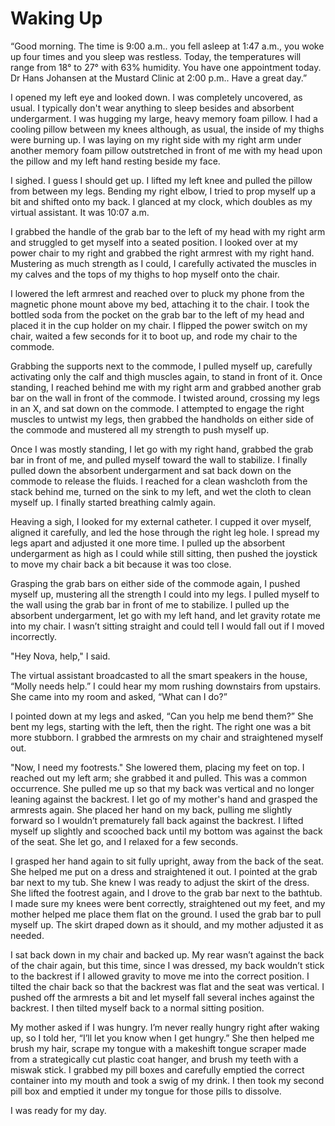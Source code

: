# Waking Up
“Good morning. The time is 9:00 a.m.. you fell asleep at 1:47 a.m., you woke up four times and you sleep was restless. Today, the temperatures will range from 18° to 27° with 63% humidity. You have one appointment today.  Dr Hans Johansen  at the Mustard Clinic at 2:00 p.m.. Have a great day.”


I opened my left eye and looked down. I was completely uncovered, as usual. I typically don't wear anything to sleep besides and absorbent undergarment. I was hugging my large, heavy memory foam pillow. I had a cooling pillow between my knees although, as usual, the inside of my thighs were burning up. I was laying on my right side with my right arm under another memory foam pillow outstretched in front of me with my head upon the pillow and my left hand resting beside my face.


I sighed. I guess I should get up. I lifted my left knee and pulled the pillow from between my legs. Bending my right elbow, I tried to prop myself up a bit and shifted onto my back. I glanced at my clock, which doubles as my virtual assistant. It was 10:07 a.m.


I grabbed the handle of the grab bar to the left of my head with my right arm and struggled to get myself into a seated position. I looked over at my power chair to my right and grabbed the right armrest with my right hand. Mustering as much strength as I could, I carefully activated the muscles in my calves and the tops of my thighs to hop myself onto the chair.


I lowered the left armrest and reached over to pluck my phone from the magnetic phone mount above my bed, attaching it to the chair. I took the bottled soda from the pocket on the grab bar to the left of my head and placed it in the cup holder on my chair. I flipped the power switch on my chair, waited a few seconds for it to boot up, and rode my chair to the commode.


Grabbing the supports next to the commode, I pulled myself up, carefully activating only the calf and thigh muscles again, to stand in front of it. Once standing, I reached behind me with my right arm and grabbed another grab bar on the wall in front of the commode. I twisted around, crossing my legs in an X, and sat down on the commode. I attempted to engage the right muscles to untwist my legs, then grabbed the handholds on either side of the commode and mustered all my strength to push myself up.


Once I was mostly standing, I let go with my right hand, grabbed the grab bar in front of me, and pulled myself toward the wall to stabilize. I finally pulled down the absorbent undergarment and sat back down on the commode to release the fluids. I reached for a clean washcloth from the stack behind me, turned on the sink to my left, and wet the cloth to clean myself up. I finally started breathing calmly again.


Heaving a sigh, I looked for my external catheter. I cupped it over myself, aligned it carefully, and led the hose through the right leg hole. I spread my legs apart and adjusted it one more time. I pulled up the absorbent undergarment as high as I could while still sitting, then pushed the joystick to move my chair back a bit because it was too close.


Grasping the grab bars on either side of the commode again, I pushed myself up, mustering all the strength I could into my legs. I pulled myself to the wall using the grab bar in front of me to stabilize. I pulled up the absorbent undergarment, let go with my left hand, and let gravity rotate me into my chair. I wasn’t sitting straight and could tell I would fall out if I moved incorrectly.


"Hey Nova, help," I said.


The virtual assistant broadcasted to all the smart speakers in the house, “Molly needs help.” I could hear my mom rushing downstairs from upstairs. She came into my room and asked, “What can I do?”


I pointed down at my legs and asked, “Can you help me bend them?” She bent my legs, starting with the left, then the right. The right one was a bit more stubborn. I grabbed the armrests on my chair and straightened myself out.


"Now, I need my footrests." She lowered them, placing my feet on top. I reached out my left arm; she grabbed it and pulled. This was a common occurrence. She pulled me up so that my back was vertical and no longer leaning against the backrest. I let go of my mother's hand and grasped the armrests again. She placed her hand on my back, pulling me slightly forward so I wouldn’t prematurely fall back against the backrest. I lifted myself up slightly and scooched back until my bottom was against the back of the seat. She let go, and I relaxed for a few seconds.


I grasped her hand again to sit fully upright, away from the back of the seat. She helped me put on a dress and straightened it out. I pointed at the grab bar next to my tub. She knew I was ready to adjust the skirt of the dress. She lifted the footrest again, and I drove to the grab bar next to the bathtub. I made sure my knees were bent correctly, straightened out my feet, and my mother helped me place them flat on the ground. I used the grab bar to pull myself up. The skirt draped down as it should, and my mother adjusted it as needed.


I sat back down in my chair and backed up. My rear wasn’t against the back of the chair again, but this time, since I was dressed, my back wouldn’t stick to the backrest if I allowed gravity to move me into the correct position. I tilted the chair back so that the backrest was flat and the seat was vertical. I pushed off the armrests a bit and let myself fall several inches against the backrest. I then tilted myself back to a normal sitting position.


My mother asked if I was hungry. I’m never really hungry right after waking up, so I told her, “I’ll let you know when I get hungry.” She then helped me brush my hair, scrape my tongue with a makeshift tongue scraper made from a strategically cut plastic coat hanger, and brush my teeth with a miswak stick. I grabbed my pill boxes and carefully emptied the correct container into my mouth and took a swig of my drink. I then took my second pill box and emptied it under my tongue for those pills to dissolve.


I was ready for my day.
